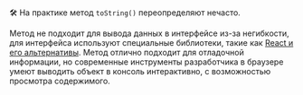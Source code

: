 🛠 На практике метод `toString()` переопределяют нечасто.

Метод не подходит для вывода данных в интерфейсе из-за негибкости, для интерфейса используют специальные библиотеки, такие как [React и его альтернативы](/js/react-and-alternatives/). Метод отлично подходит для отладочной информации, но современные инструменты разработчика в браузере умеют выводить объект в консоль интерактивно, с возможностью просмотра содержимого.
